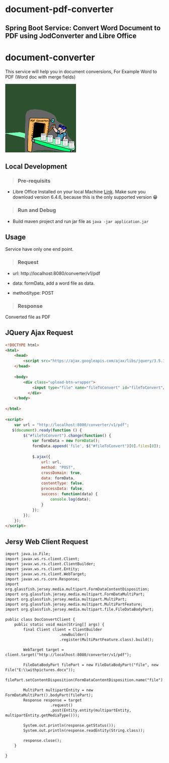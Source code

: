 # document-pdf-converter

## Spring Boot Service: Convert Word Document to PDF using JodConverter and Libre Office

# document-converter

This service will help you in document conversions, For Example Word to PDF (Word doc with merge fields)

![alt text](/readme-res/ezgif.com-gif-maker.gif)

## Local Development

> ### Pre-requisits

* Libre Office Installed on your local Machine [Link](https://www.libreoffice.org/download/download/). Make sure you download version 6.4.6, because this is the only supported version 😁

> ### Run and Debug

* Build maven project and run jar file as `java -jar application.jar`

## Usage

Service have only one end point.

> ### Request

* url: http://localhost:8080/converter/v1/pdf

* data: formData, add a word file as data.

* method/type: POST

> ### Response

Converted file as PDF

## JQuery Ajax Request

```html
<!DOCTYPE html>
<html>
    <head>
        <script src="https://ajax.googleapis.com/ajax/libs/jquery/3.5.1/jquery.min.js"></script>
    </head>

    <body>
        <div class="upload-btn-wrapper">
            <input type="file" name="fileToConvert" id="fileToConvert"/>
          </div>
    </body>

</html>

<script>
    var url = "http://localhost:8080/converter/v1/pdf";
   $(document).ready(function () {
        $("#fileToConvert").change(function() {
            var formData = new FormData(); 
            formData.append('file', $("#fileToConvert")[0].files[0]);

            $.ajax({
                url: url,
                method: "POST",
                crossDomain: true,
                data: formData,
                contentType: false,
                processData: false,
                success: function(data) {
                    console.log(data);
                }
            });
        });
    });
</script>
```




## Jersy Web Client Request

```
import java.io.File;
import javax.ws.rs.client.Client;
import javax.ws.rs.client.ClientBuilder;
import javax.ws.rs.client.Entity;
import javax.ws.rs.client.WebTarget;
import javax.ws.rs.core.Response;
import org.glassfish.jersey.media.multipart.FormDataContentDisposition;
import org.glassfish.jersey.media.multipart.FormDataMultiPart;
import org.glassfish.jersey.media.multipart.MultiPart;
import org.glassfish.jersey.media.multipart.MultiPartFeature;
import org.glassfish.jersey.media.multipart.file.FileDataBodyPart;

public class DocConvertClient {
	public static void main(String[] args) {
		final Client client = ClientBuilder
						.newBuilder()
						.register(MultiPartFeature.class).build();
		
		WebTarget target = client.target("http://localhost:8080/converter/v1/pdf");
		
		FileDataBodyPart filePart = new FileDataBodyPart("file", new File("E:\\withpictures.docx"));
		filePart.setContentDisposition(FormDataContentDisposition.name("file").fileName("withpictures.docx").build());
		
		MultiPart multipartEntity = new FormDataMultiPart().bodyPart(filePart);
		Response response = target
					.request()
					.post(Entity.entity(multipartEntity, multipartEntity.getMediaType()));
		
		System.out.println(response.getStatus());
		System.out.println(response.readEntity(String.class));
		
		response.close();
	}

}
```
